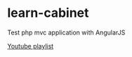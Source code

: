 # learn-cabinet

Test php mvc application with AngularJS

[Youtube playlist](https://www.youtube.com/playlist?list=PLOpdT8GIZ4XU12DJ6RzN07CHIN0vDe2fl)
